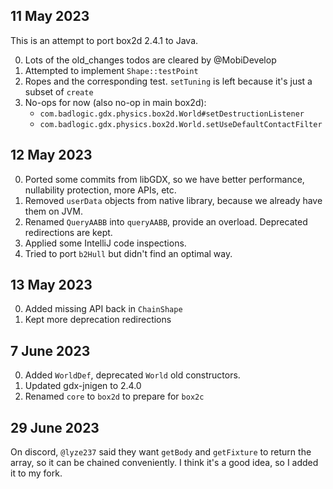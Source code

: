 ## 11 May 2023

This is an attempt to port box2d 2.4.1 to Java.

0. Lots of the old_changes todos are cleared by @MobiDevelop
0. Attempted to implement `Shape::testPoint`
1. Ropes and the corresponding test. `setTuning` is left because it's just a subset of `create`
2. No-ops for now (also no-op in main box2d):
   * `com.badlogic.gdx.physics.box2d.World#setDestructionListener`
   * `com.badlogic.gdx.physics.box2d.World.setUseDefaultContactFilter`

## 12 May 2023

0. Ported some commits from libGDX, so we have better performance, nullability protection, more APIs, etc.
1. Removed `userData` objects from native library, because we already have them on JVM.
2. Renamed `QueryAABB` into `queryAABB`, provide an overload. Deprecated redirections are kept.
3. Applied some IntelliJ code inspections.
4. Tried to port `b2Hull` but didn't find an optimal way.

## 13 May 2023

0. Added missing API back in `ChainShape`
1. Kept more deprecation redirections

## 7 June 2023

0. Added `WorldDef`, deprecated `World` old constructors.
1. Updated gdx-jnigen to 2.4.0
2. Renamed `core` to `box2d` to prepare for `box2c`

## 29 June 2023

On discord, `@lyze237` said they want `getBody` and `getFixture` to return
the array, so it can be chained conveniently. I think it's a good idea, so
I added it to my fork.
